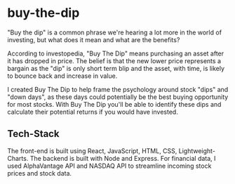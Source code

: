 # buy-the-dip

"Buy the dip" is a common phrase we're hearing a lot more in the world of investing, but what does it mean and what are the benefits?

According to investopedia, "Buy The Dip" means purchasing an asset after it has dropped in price. The belief is that the new lower price represents 
a bargain as the "dip" is only short term blip and the asset, with time, is likely to bounce back and increase in value.

I created Buy The Dip to help frame the psychology around stock "dips" and "down days", as these days could potentially be the best buying opportunity
for most stocks. With Buy The Dip you'll be able to identify these dips and calculate their potential returns if you would have invested.



## Tech-Stack
The front-end is built using React, JavaScript, HTML, CSS, Lightweight-Charts. The backend is built with Node and Express. For financial data, I used AlphaVantage 
API and NASDAQ API to streamline incoming stock prices and stock data.


